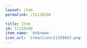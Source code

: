 ```yaml
---
layout: item
permalink: /11120248

title: Item
id: 11120248
item_name: 'Unknown'
icon_url: 'item/icon/11150023.png'
---
```

